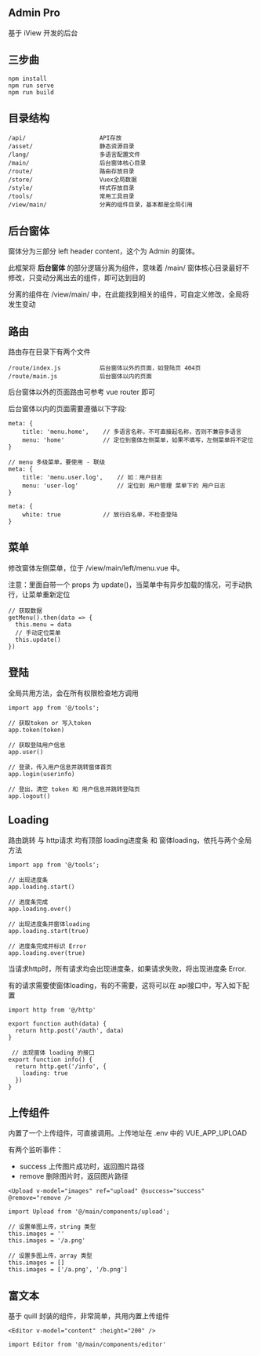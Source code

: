 ## Admin Pro
基于 iView 开发的后台

## 三步曲
```
npm install
npm run serve
npm run build
```
## 目录结构
```
/api/                     API存放
/asset/                   静态资源目录
/lang/                    多语言配置文件
/main/                    后台窗体核心目录
/route/                   路由存放目录
/store/                   Vuex全局数据
/style/                   样式存放目录
/tools/                   常用工具目录
/view/main/               分离的组件目录，基本都是全局引用
```
## 后台窗体
窗体分为三部分 left header content，这个为 Admin 的窗体。

此框架将 **后台窗体** 的部分逻辑分离为组件，意味着 /main/ 窗体核心目录最好不修改，只变动分离出去的组件，即可达到目的

分离的组件在 /view/main/ 中，在此能找到相关的组件，可自定义修改，全局将发生变动

## 路由
路由存在目录下有两个文件
```
/route/index.js           后台窗体以外的页面，如登陆页 404页
/route/main.js            后台窗体以内的页面
```
后台窗体以外的页面路由可参考 vue router 即可

后台窗体以内的页面需要遵循以下字段:
```
meta: {
    title: 'menu.home',    // 多语言名称，不可直接起名称，否则不兼容多语言
    menu: 'home'           // 定位到窗体左侧菜单，如果不填写，左侧菜单将不定位
}

// menu 多级菜单，要使用 - 联级
meta: {
    title: 'menu.user.log',    // 如：用户日志
    menu: 'user-log'           // 定位到 用户管理 菜单下的 用户日志
}

meta: {
    white: true            // 放行白名单，不检查登陆
}
```
## 菜单
修改窗体左侧菜单，位于 /view/main/left/menu.vue 中。

注意：里面自带一个 props 为 update()，当菜单中有异步加载的情况，可手动执行，让菜单重新定位
```
// 获取数据
getMenu().then(data => {
  this.menu = data
  // 手动定位菜单
  this.update()
})
```

## 登陆
全局共用方法，会在所有权限检查地方调用
```
import app from '@/tools';

// 获取token or 写入token
app.token(token)

// 获取登陆用户信息
app.user()

// 登录，传入用户信息并跳转窗体首页
app.login(userinfo)

// 登出，清空 token 和 用户信息并跳转登陆页
app.logout()
```

## Loading
路由跳转 与 http请求 均有顶部 loading进度条 和 窗体loading，依托与两个全局方法
```
import app from '@/tools';

// 出现进度条
app.loading.start()

// 进度条完成
app.loading.over()

// 出现进度条并窗体loading
app.loading.start(true)

// 进度条完成并标识 Error
app.loading.over(true)
```
当请求http时，所有请求均会出现进度条，如果请求失败，将出现进度条 Error.

有的请求需要使窗体loading，有的不需要，这将可以在 api接口中，写入如下配置
```
import http from '@/http'

export function auth(data) {
  return http.post('/auth', data)
}

 // 出现窗体 loading 的接口
export function info() {
  return http.get('/info', {
    loading: true
  })
}
```

## 上传组件
内置了一个上传组件，可直接调用。上传地址在 .env 中的 VUE_APP_UPLOAD

有两个监听事件：
+ success 上传图片成功时，返回图片路径
+ remove 删除图片时，返回图片路径
```
<Upload v-model="images" ref="upload" @success="success" @remove="remove />

import Upload from '@/main/components/upload';

// 设置单图上传，string 类型
this.images = ''
this.images = '/a.png'

// 设置多图上传，array 类型
this.images = []
this.images = ['/a.png', '/b.png']
```

## 富文本
基于 quill 封装的组件，非常简单，共用内置上传组件
```
<Editor v-model="content" :height="200" />

import Editor from '@/main/components/editor'
```
